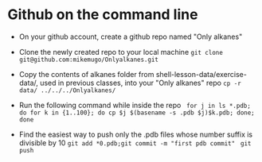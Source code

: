 # Github on the command line
- On your github account, create a github repo named "Only alkanes"

- Clone the newly created repo to your local machine
`git clone git@github.com:mikemugo/Onlyalkanes.git`

- Copy the contents of alkanes folder from shell-lesson-data/exercise-data/, used in previous classes, into your "Only alkanes" repo
  `cp -r data/ ../../../Onlyalkanes/`

- Run the following command while inside the repo
  ` for j in ls *.pdb; do for k in {1..100}; do cp $j $(basename -s .pdb $j)$k.pdb; done; done`

- Find the easiest way to push only the .pdb files whose number suffix is divisible by 10
  `git add *0.pdb;git commit -m "first pdb commit"`
  ` git push` 
